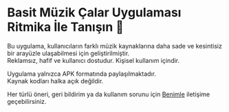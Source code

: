 # Basit Müzik Çalar Uygulaması Ritmika İle Tanışın 🎵

Bu uygulama, kullanıcıların farklı müzik kaynaklarına daha sade ve kesintisiz bir arayüzle ulaşabilmesi için geliştirilmiştir.  
Reklamsız, hafif ve kullanıcı dostudur. Kişisel kullanım içindir.

Uygulama yalnızca APK formatında paylaşılmaktadır.  
Kaynak kodları halka açık değildir.

Her türlü öneri, geri bildirim ya da kullanım sorunu için [Benimle](https://t.me/Bir_Beyfendi) iletişime geçebilirsiniz.
